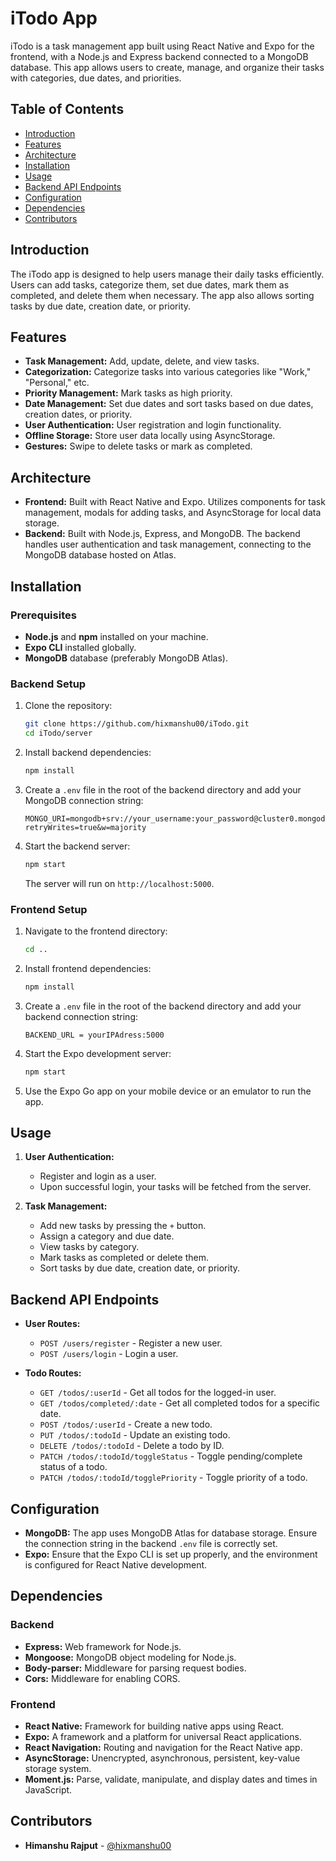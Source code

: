 # iTodo App

iTodo is a task management app built using React Native and Expo for the frontend, with a Node.js and Express backend connected to a MongoDB database. This app allows users to create, manage, and organize their tasks with categories, due dates, and priorities.

## Table of Contents

- [Introduction](#introduction)
- [Features](#features)
- [Architecture](#architecture)
- [Installation](#installation)
- [Usage](#usage)
- [Backend API Endpoints](#backend-api-endpoints)
- [Configuration](#configuration)
- [Dependencies](#dependencies)
- [Contributors](#contributors)

## Introduction

The iTodo app is designed to help users manage their daily tasks efficiently. Users can add tasks, categorize them, set due dates, mark them as completed, and delete them when necessary. The app also allows sorting tasks by due date, creation date, or priority.

## Features

- **Task Management:** Add, update, delete, and view tasks.
- **Categorization:** Categorize tasks into various categories like "Work," "Personal," etc.
- **Priority Management:** Mark tasks as high priority.
- **Date Management:** Set due dates and sort tasks based on due dates, creation dates, or priority.
- **User Authentication:** User registration and login functionality.
- **Offline Storage:** Store user data locally using AsyncStorage.
- **Gestures:** Swipe to delete tasks or mark as completed.

## Architecture

- **Frontend:** Built with React Native and Expo. Utilizes components for task management, modals for adding tasks, and AsyncStorage for local data storage.
- **Backend:** Built with Node.js, Express, and MongoDB. The backend handles user authentication and task management, connecting to the MongoDB database hosted on Atlas.

## Installation

### Prerequisites

- **Node.js** and **npm** installed on your machine.
- **Expo CLI** installed globally.
- **MongoDB** database (preferably MongoDB Atlas).

### Backend Setup

1. Clone the repository:

    ```bash
    git clone https://github.com/hixmanshu00/iTodo.git
    cd iTodo/server
    ```

2. Install backend dependencies:

    ```bash
    npm install
    ```

3. Create a `.env` file in the root of the backend directory and add your MongoDB connection string:

    ```env
    MONGO_URI=mongodb+srv://your_username:your_password@cluster0.mongodb.net/iTodo?retryWrites=true&w=majority
    ```

4. Start the backend server:

    ```bash
    npm start
    ```

    The server will run on `http://localhost:5000`.

### Frontend Setup

1. Navigate to the frontend directory:

    ```bash
    cd ..
    ```

2. Install frontend dependencies:

    ```bash
    npm install
    ```
3. Create a `.env` file in the root of the backend directory and add your backend connection string:

    ```env
    BACKEND_URL = yourIPAdress:5000
    ```

4. Start the Expo development server:

    ```bash
    npm start
    ```

5. Use the Expo Go app on your mobile device or an emulator to run the app.

## Usage

1. **User Authentication:**
   - Register and login as a user.
   - Upon successful login, your tasks will be fetched from the server.

2. **Task Management:**
   - Add new tasks by pressing the `+` button.
   - Assign a category and due date.
   - View tasks by category.
   - Mark tasks as completed or delete them.
   - Sort tasks by due date, creation date, or priority.

## Backend API Endpoints

- **User Routes:**
  - `POST /users/register` - Register a new user.
  - `POST /users/login` - Login a user.

- **Todo Routes:**
  - `GET /todos/:userId` - Get all todos for the logged-in user.
  - `GET /todos/completed/:date` - Get all completed todos for a specific date.
  - `POST /todos/:userId` - Create a new todo.
  - `PUT /todos/:todoId` - Update an existing todo.
  - `DELETE /todos/:todoId` - Delete a todo by ID.
  - `PATCH /todos/:todoId/toggleStatus` - Toggle pending/complete status of a todo.
  - `PATCH /todos/:todoId/togglePriority` - Toggle priority of a todo.

## Configuration

- **MongoDB:** The app uses MongoDB Atlas for database storage. Ensure the connection string in the backend `.env` file is correctly set.
- **Expo:** Ensure that the Expo CLI is set up properly, and the environment is configured for React Native development.

## Dependencies

### Backend

- **Express:** Web framework for Node.js.
- **Mongoose:** MongoDB object modeling for Node.js.
- **Body-parser:** Middleware for parsing request bodies.
- **Cors:** Middleware for enabling CORS.
  
### Frontend

- **React Native:** Framework for building native apps using React.
- **Expo:** A framework and a platform for universal React applications.
- **React Navigation:** Routing and navigation for the React Native app.
- **AsyncStorage:** Unencrypted, asynchronous, persistent, key-value storage system.
- **Moment.js:** Parse, validate, manipulate, and display dates and times in JavaScript.

## Contributors

- **Himanshu Rajput** - [@hixmanshu00](https://github.com/hixmanshu00)